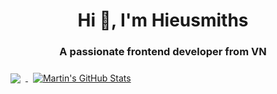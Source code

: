 
 <h1 align="center">Hi 👋, I'm Hieusmiths</h1>
<h3 align="center">A passionate frontend developer from VN</h3>

<a href="https://github.com/hieusmiths">
  <img align="center" style="margin:0.5rem" src="https://github-readme-stats.vercel.app/api/top-langs/?username=hieusmiths&hide=html,css&title_color=ffffff&text_color=c9cacc&icon_color=4AB197&bg_color=1A2B34" />
</a>

<a href="https://github.com/hieusmiths">
  <img align="center" style="margin:0.5rem" src="https://github-readme-stats.vercel.app/api?username=hieusmiths&show_icons=true&line_height=27&count_private=true&title_color=ffffff&text_color=c9cacc&icon_color=4AB097&bg_color=1A2B34" alt="Martin's GitHub Stats" />
</a>


<br>
<br>
<!-- 
<a href="https://www.hackerrank.com/hieusmiths" target="_blank"><img align="center" src="https://cdn.cdnlogo.com/logos/h/58/hackerrank.svg" alt="hash.prog" height="30" width="40" /></a>   -->

 <!-- 
![LeetCode Stats](https://leetcode.card.workers.dev/hieusmiths?theme=unicorn&font=source_code_pro&extension=null&border=0)
 -->
